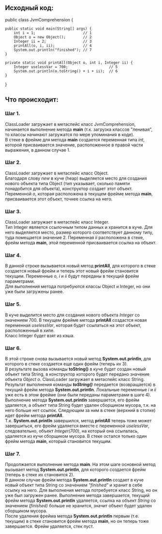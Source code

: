 ## Исходный код:

public class JvmComprehension {

    public static void main(String[] args) {
        int i = 1;                      // 1
        Object o = new Object();        // 2
        Integer ii = 2;                 // 3
        printAll(o, i, ii);             // 4
        System.out.println("finished"); // 7
    }

    private static void printAll(Object o, int i, Integer ii) {
        Integer uselessVar = 700;                   // 5
        System.out.println(o.toString() + i + ii);  // 6
    }
}

## Что происходит:

### Шаг 1.
ClassLoader загружает в метаспейс класс JvmComprehension, начинается выполнение метода **main** (т.к. загрузка классов "ленивая", то классы начинают загружатся по мере упоминания в коде).\
В стеке в фрейме для метода **main** создается переменная типа _int_, которой присваивается значение, расположенное в правой части выражения, в данном случае 1.

### Шаг 2.
ClassLoader загружает в метаспейс класс Object.\
Благодаря слову _new_ в куче (heap) выделяется место для создания нового объекта типа Object (тип указывает, сколько памяти понадобится для объекта), конструктор создает этот объект. Переменной _о_, которая расположена в текущем фрейме метода **main**, присваивается этот объект, точнее ссылка на него.

### Шаг 3.
ClassLoader загружает в метаспейс класс Integer.\
Тип Integer является ссылочным типом данных и хранится в куче. Для него выделяется место, размер которого соответствует данному типу, туда помещается значение 2. Переменная _ii_ расположена в стеке, фрейм метода **main**, этой переменной присваивается ссылка на объект.

### Шаг 4.
В данной строке вызывается новый метод **printAll**, для которого в стеке создается новый фрейм и теперь этот новый фрейм становится текущим. Переменные _o, i_ и _ii_ будут переданы в текущий фрейм параметрами.\
Для выполнения метода потребуются классы Object и Integer, но они уже были загружены ранее.

### Шаг 5.
В куче выделится место для создания нового объекта _Integer_ со значением 700. В текущем фрейме метода **printAll** создастся новая переменная _uselessVar_, которая будет ссылаться на этот объект, расположенный в хипе.\
Класс Integer будет взят из кэша.

### Шаг 6.
В этой строке снова вызывается новый метод **System.out.println**, для которого в стеке создается еще один фрейм (теперь их 3).\
В результате вызова команды **toString()** в куче будет создан новый объект типа String, в конструктор которого будет передано значение объекта _Object o_.
ClassLoader загружает в метаспейс класс String.\
Результат выполнения команды **_toString()_** передается (возвращается) в текущий фрейм метода **System.out.println**. Локальные переменные _i_ и _ii_ уже есть в этом фрейме (они были переданы параметрами в шаге 4).\
Выполнение метода **System.out.println** завершается, его фрейм удаляется, а объект типа String будет удален сборщиком мусора, т.к. на него больше нет ссылок. Следующим за ним в стеке (верхний в стопке) идет фрейм метода **printAll**.\
Т.к. **System.out.println** завершился, метод **printAll** теперь тоже может завершиться, его фрейм удаляется вместе с переменной _uselessVar_, следовательно, объект _Integer(700)_, на который она ссылалась, удаляется из кучи сборщиком мусора. В стеке остался только один фрейм метода **main**, который становится текущим.

### Шаг 7.
Продолжается выполнение метода **main**. На этом шаге основной метод вызывает метод **System.out.println**, для которого создается фрейм (теперь в стеке их становится 2).\
В данном случае фрейм метода **System.out.println** создает в куче новый объект типа String со значением _"finished"_ и хранит в себе ссылку на него. 
Для выполнения метода потребуется класс String, но он уже был загружен ранее.
Выполнение метода завершается, текущий фрейм метода **System.out.println** удаляется, ссылка на объект _String_ со значением _(finished)_ больше не хранится, значит объект будет удален сборщиком мусора.\
После удаления фрейма метода **System.out.println** первым (т.е. текущим) в стеке становится фрейм метода **main**, но он теперь тоже завершается. Фрейм удаляется, стек пуст.

